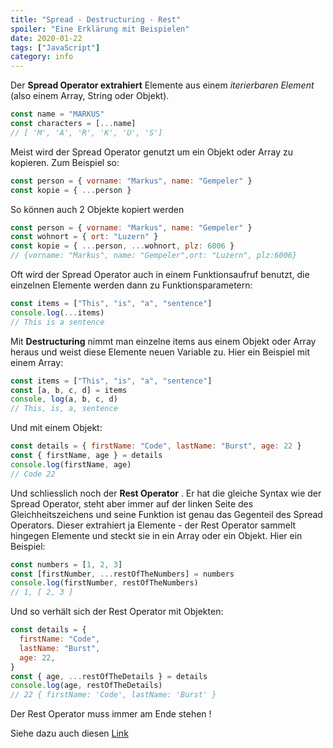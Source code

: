 ```yaml
---
title: "Spread - Destructuring - Rest"
spoiler: "Eine Erklärung mit Beispielen"
date: 2020-01-22
tags: ["JavaScript"]
category: info
---
```


Der **Spread Operator extrahiert** Elemente aus einem _iterierbaren Element_ (also einem Array, String oder Objekt).

```javascript
const name = "MARKUS"
const characters = [...name]
// [ 'M', 'A', 'R', 'K', 'U', 'S']
```

Meist wird der Spread Operator genutzt um ein Objekt oder Array zu kopieren. Zum Beispiel so:

```javascript
const person = { vorname: "Markus", name: "Gempeler" }
const kopie = { ...person }
```

So können auch 2 Objekte kopiert werden

```javascript
const person = { vorname: "Markus", name: "Gempeler" }
const wohnort = { ort: "Luzern" }
const kopie = { ...person, ...wohnort, plz: 6006 }
// {vorname: "Markus", name: "Gempeler",ort: "Luzern", plz:6006}
```

Oft wird der Spread Operator auch in einem Funktionsaufruf benutzt, die einzelnen Elemente werden dann zu Funktionsparametern:

```javascript
const items = ["This", "is", "a", "sentence"]
console.log(...items)
// This is a sentence
```

Mit **Destructuring** nimmt man einzelne items aus einem Objekt oder Array heraus und weist diese Elemente neuen Variable zu. Hier ein Beispiel mit einem Array:

```javascript
const items = ["This", "is", "a", "sentence"]
const [a, b, c, d] = items
console, log(a, b, c, d)
// This, is, a, sentence
```

Und mit einem Objekt:

```javascript
const details = { firstName: "Code", lastName: "Burst", age: 22 }
const { firstName, age } = details
console.log(firstName, age)
// Code 22
```

Und schliesslich noch der **Rest Operator** . Er hat die gleiche Syntax wie der Spread Operator, steht aber immer auf der linken Seite des Gleichheitszeichens und seine Funktion ist genau das Gegenteil des Spread Operators. Dieser extrahiert ja Elemente - der Rest Operator sammelt hingegen Elemente und steckt sie in ein Array oder ein Objekt. Hier ein Beispiel:

```javascript
const numbers = [1, 2, 3]
const [firstNumber, ...restOfTheNumbers] = numbers
console.log(firstNumber, restOfTheNumbers)
// 1, [ 2, 3 ]
```

Und so verhält sich der Rest Operator mit Objekten:

```javascript
const details = {
  firstName: "Code",
  lastName: "Burst",
  age: 22,
}
const { age, ...restOfTheDetails } = details
console.log(age, restOfTheDetails)
// 22 { firstName: 'Code', lastName: 'Burst' }
```

Der Rest Operator muss immer am Ende stehen !

Siehe dazu auch diesen [Link](https://codeburst.io/a-simple-guide-to-destructuring-and-es6-spread-operator-e02212af5831)
